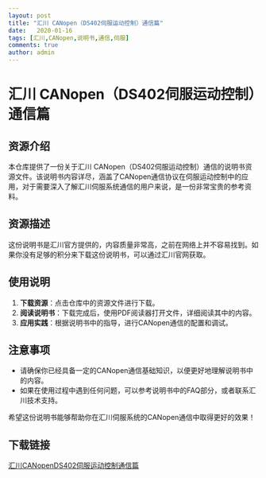 ```yaml
---
layout: post
title: "汇川 CANopen（DS402伺服运动控制）通信篇"
date:   2020-01-16
tags: [汇川,CANopen,说明书,通信,伺服]
comments: true
author: admin
---
```

# 汇川 CANopen（DS402伺服运动控制）通信篇

## 资源介绍

本仓库提供了一份关于汇川 CANopen（DS402伺服运动控制）通信的说明书资源文件。该说明书内容详尽，涵盖了CANopen通信协议在伺服运动控制中的应用，对于需要深入了解汇川伺服系统通信的用户来说，是一份非常宝贵的参考资料。

## 资源描述

这份说明书是汇川官方提供的，内容质量非常高，之前在网络上并不容易找到。如果你没有足够的积分来下载这份说明书，可以通过汇川官网获取。

## 使用说明

1. **下载资源**：点击仓库中的资源文件进行下载。
2. **阅读说明书**：下载完成后，使用PDF阅读器打开文件，详细阅读其中的内容。
3. **应用实践**：根据说明书中的指导，进行CANopen通信的配置和调试。

## 注意事项

- 请确保你已经具备一定的CANopen通信基础知识，以便更好地理解说明书中的内容。
- 如果在使用过程中遇到任何问题，可以参考说明书中的FAQ部分，或者联系汇川技术支持。

希望这份说明书能够帮助你在汇川伺服系统的CANopen通信中取得更好的效果！

## 下载链接

[汇川CANopenDS402伺服运动控制通信篇](https://pan.quark.cn/s/4f8cb66de273)